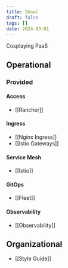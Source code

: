 ```yaml
---
title: Shoal
draft: false
tags: []
date: 2024-03-01
---
```


Cosplaying PaaS

## Operational

### Provided

#### Access
- [[Rancher]]

#### Ingress
- [[Nginx Ingress]]
- [[Istio Gateways]]

#### Service Mesh
- [[Istio]]

#### GitOps
- [[Fleet]]

#### Observability
- [[Observability]]

## Organizational
- [[Style Guide]]